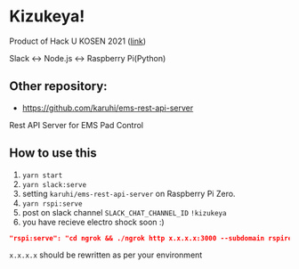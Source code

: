 # Kizukeya!

Product of Hack U KOSEN 2021 ([link](https://hacku.yahoo.co.jp/kosen2021/))

Slack <-> Node.js <-> Raspberry Pi(Python)

## Other repository:

- https://github.com/karuhi/ems-rest-api-server

Rest API Server for EMS Pad Control

## How to use this

1. `yarn start`
2. `yarn slack:serve`
3. setting `karuhi/ems-rest-api-server` on Raspberry Pi Zero.
4. `yarn rspi:serve`
5. post on slack channel `SLACK_CHAT_CHANNEL_ID` `!kizukeya`
6. you have recieve electro shock soon :)

```package.json
"rspi:serve": "cd ngrok && ./ngrok http x.x.x.x:3000 --subdomain rspirelay"
```

`x.x.x.x` should be rewritten as per your environment
